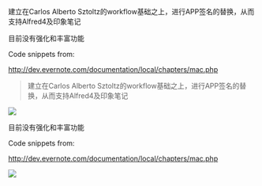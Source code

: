 建立在Carlos Alberto Sztoltz的workflow基础之上，进行APP签名的替换，从而支持Alfred4及印象笔记

目前没有强化和丰富功能


Code snippets from:

http://dev.evernote.com/documentation/local/chapters/mac.php
<!-- more -->
> 建立在Carlos Alberto Sztoltz的workflow基础之上，进行APP签名的替换，从而支持Alfred4及印象笔记

[![](https://img.shields.io/badge/version-v1.0.2-green)](./印象笔记.alfredworkflow)

目前没有强化和丰富功能

Code snippets from:

http://dev.evernote.com/documentation/local/chapters/mac.php


![](./evernote-workflow.gif)
